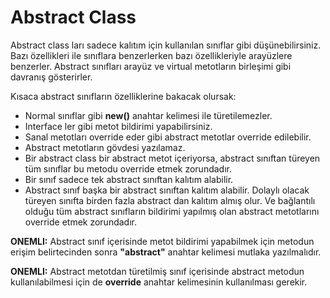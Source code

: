 
# Abstract Class
Abstract class ları sadece kalıtım için kullanılan sınıflar gibi düşünebilirsiniz. Bazı özellikleri ile sınıflara benzerlerken bazı özellikleriyle arayüzlere benzerler. Abstract sınıfları arayüz ve virtual metotların birleşimi gibi davranış gösterirler. 

Kısaca abstract sınıfların özelliklerine bakacak olursak:  
* Normal sınıflar gibi **new()** anahtar kelimesi ile türetilemezler. 
* Interface ler gibi metot bildirimi yapabilirsiniz. 
* Sanal metotları override eder gibi abstract metotlar override edilebilir. 
* Abstract metotların gövdesi yazılamaz. 
* Bir abstract class bir abstract metot içeriyorsa, abstract sınıftan türeyen tüm sınıflar bu metodu override etmek zorundadır. 
* Bir sınıf sadece tek abstract sınıftan kalıtım alabilir. 
* Abstract sınıf başka bir abstract sınıftan kalıtım alabilir. Dolaylı olacak türeyen sınıfta birden fazla abstract dan kalıtım almış olur. Ve bağlantılı olduğu tüm abstract sınıfların bildirimi yapılmış olan abstract metotlarını  override etmek zorundadır. 



**ONEMLI:** Abstract sınıf içerisinde metot bildirimi yapabilmek için metodun erişim belirtecinden sonra **"abstract"** anahtar kelimesi mutlaka yazılmalıdır.

**ONEMLI:** Abstract metotdan türetilmiş sınıf içerisinde abstract metodun kullanılabilmesi için de **override** anahtar kelimesinin kullanılması gerekir.


